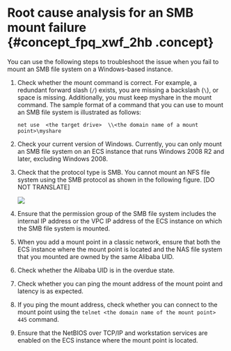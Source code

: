 # Root cause analysis for an SMB mount failure {#concept_fpq_xwf_2hb .concept}

You can use the following steps to troubleshoot the issue when you fail to mount an SMB file system on a Windows-based instance.

1.  Check whether the mount command is correct. For example, a redundant forward slash \(`/`\) exists, you are missing a backslash \(`\`\), or space is missing. Additionally, you must keep myshare in the mount command. The sample format of a command that you can use to mount an SMB file system is illustrated as follows:

    ```
    net use  <the target drive>  \\<the domain name of a mount point>\myshare
    ```

2.  Check your current version of Windows. Currently, you can only mount an SMB file system on an ECS instance that runs Windows 2008 R2 and later, excluding Windows 2008.
3.  Check that the protocol type is SMB. You cannot mount an NFS file system using the SMB protocol as shown in the following figure. \[DO NOT TRANSLATE\]

    ![](http://static-aliyun-doc.oss-cn-hangzhou.aliyuncs.com/assets/img/149028/155538220241401_en-US.png)

4.  Ensure that the permission group of the SMB file system includes the internal IP address or the VPC IP address of the ECS instance on which the SMB file system is mounted.
5.  When you add a mount point in a classic network, ensure that both the ECS instance where the mount point is located and the NAS file system that you mounted are owned by the same Alibaba UID.
6.  Check whether the Alibaba UID is in the overdue state.
7.  Check whether you can ping the mount address of the mount point and latency is as expected.
8.  If you ping the mount address, check whether you can connect to the mount point using the `telnet <the domain name of the mount point> 445` command.
9.  Ensure that the NetBIOS over TCP/IP and workstation services are enabled on the ECS instance where the mount point is located.

